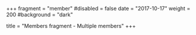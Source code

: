 +++
fragment = "member"
#disabled = false
date = "2017-10-17"
weight = 200
#background = "dark"

title = "Members fragment - Multiple members"
+++
